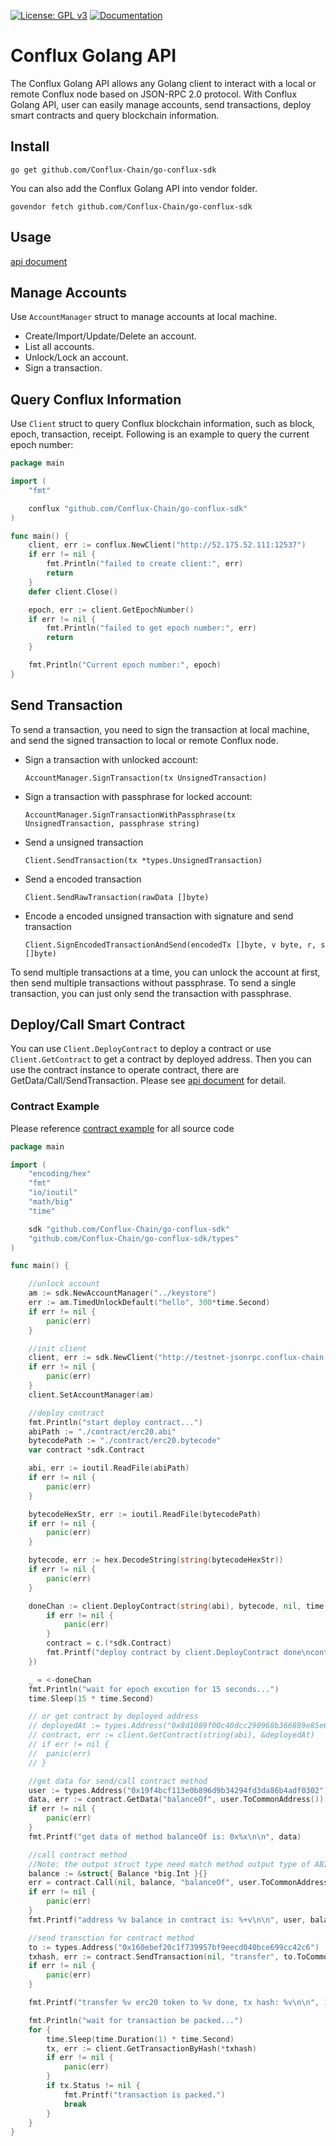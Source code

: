 [![License: GPL v3](https://img.shields.io/badge/License-GPL%20v3-blue.svg)](https://github.com/Conflux-Chain/go-conflux-sdk/blob/master/LICENSE)
[![Documentation](https://img.shields.io/badge/Documentation-GoDoc-green.svg)](https://godoc.org/github.com/Conflux-Chain/go-conflux-sdk)

# Conflux Golang API

The Conflux Golang API allows any Golang client to interact with a local or remote Conflux node based on JSON-RPC 2.0 protocol. With Conflux Golang API, user can easily manage accounts, send transactions, deploy smart contracts and query blockchain information.

## Install
```
go get github.com/Conflux-Chain/go-conflux-sdk
```
You can also add the Conflux Golang API into vendor folder.
```
govendor fetch github.com/Conflux-Chain/go-conflux-sdk
```

## Usage

[api document](https://github.com/Conflux-Chain/go-conflux-sdk/blob/master/api.md)

## Manage Accounts
Use `AccountManager` struct to manage accounts at local machine.
- Create/Import/Update/Delete an account.
- List all accounts.
- Unlock/Lock an account.
- Sign a transaction.

## Query Conflux Information
Use `Client` struct to query Conflux blockchain information, such as block, epoch, transaction, receipt. Following is an example to query the current epoch number:
```go
package main

import (
	"fmt"

	conflux "github.com/Conflux-Chain/go-conflux-sdk"
)

func main() {
	client, err := conflux.NewClient("http://52.175.52.111:12537")
	if err != nil {
		fmt.Println("failed to create client:", err)
		return
	}
	defer client.Close()

	epoch, err := client.GetEpochNumber()
	if err != nil {
		fmt.Println("failed to get epoch number:", err)
		return
	}

	fmt.Println("Current epoch number:", epoch)
}
```

## Send Transaction
To send a transaction, you need to sign the transaction at local machine, and send the signed transaction to local or remote Conflux node.
- Sign a transaction with unlocked account:

    `AccountManager.SignTransaction(tx UnsignedTransaction)`

- Sign a transaction with passphrase for locked account:

	`AccountManager.SignTransactionWithPassphrase(tx UnsignedTransaction, passphrase string)`

- Send a unsigned transaction

    `Client.SendTransaction(tx *types.UnsignedTransaction)`

- Send a encoded transaction

    `Client.SendRawTransaction(rawData []byte)`

- Encode a encoded unsigned transaction with signature and send transaction

    `Client.SignEncodedTransactionAndSend(encodedTx []byte, v byte, r, s []byte)`

To send multiple transactions at a time, you can unlock the account at first, then send multiple transactions without passphrase. To send a single transaction, you can just only send the transaction with passphrase.

## Deploy/Call Smart Contract
You can use `Client.DeployContract` to deploy a contract or use `Client.GetContract` to get a contract by deployed address. Then you can use the contract instance to operate contract, there are GetData/Call/SendTransaction. Please see [api document](https://github.com/Conflux-Chain/go-conflux-sdk/blob/master/api.md) for detail.

### Contract Example
Please reference [contract example]((https://github.com/Conflux-Chain/go-conflux-sdk/blob/master/example/example_contract)) for all source code
```go
package main

import (
	"encoding/hex"
	"fmt"
	"io/ioutil"
	"math/big"
	"time"

	sdk "github.com/Conflux-Chain/go-conflux-sdk"
	"github.com/Conflux-Chain/go-conflux-sdk/types"
)

func main() {

	//unlock account
	am := sdk.NewAccountManager("../keystore")
	err := am.TimedUnlockDefault("hello", 300*time.Second)
	if err != nil {
		panic(err)
	}

	//init client
	client, err := sdk.NewClient("http://testnet-jsonrpc.conflux-chain.org:12537")
	if err != nil {
		panic(err)
	}
	client.SetAccountManager(am)

	//deploy contract
	fmt.Println("start deploy contract...")
	abiPath := "./contract/erc20.abi"
	bytecodePath := "./contract/erc20.bytecode"
	var contract *sdk.Contract

	abi, err := ioutil.ReadFile(abiPath)
	if err != nil {
		panic(err)
	}

	bytecodeHexStr, err := ioutil.ReadFile(bytecodePath)
	if err != nil {
		panic(err)
	}

	bytecode, err := hex.DecodeString(string(bytecodeHexStr))
	if err != nil {
		panic(err)
	}

	doneChan := client.DeployContract(string(abi), bytecode, nil, time.Duration(time.Second*30), func(c sdk.Contractor, txhash *types.Hash, err error) {
		if err != nil {
			panic(err)
		}
		contract = c.(*sdk.Contract)
		fmt.Printf("deploy contract by client.DeployContract done\ncontract address: %+v\ntxhash:%v\n\n", *contract.Address, txhash)
	})

	_ = <-doneChan
	fmt.Println("wait for epoch excution for 15 seconds...")
	time.Sleep(15 * time.Second)

	// or get contract by deployed address
	// deployedAt := types.Address("0x8d1089f00c40dcc290968b366889e85e67024662")
	// contract, err := client.GetContract(string(abi), &deployedAt)
	// if err != nil {
	// 	panic(err)
	// }

	//get data for send/call contract method
	user := types.Address("0x19f4bcf113e0b896d9b34294fd3da86b4adf0302")
	data, err := contract.GetData("balanceOf", user.ToCommonAddress())
	if err != nil {
		panic(err)
	}
	fmt.Printf("get data of method balanceOf is: 0x%x\n\n", data)

	//call contract method
	//Note: the output struct type need match method output type of ABI, go type "*big.Int" match abi type "uint256", go type "struct{Balance *big.Int}" match abi tuple type "(balance uint256)"
	balance := &struct{ Balance *big.Int }{}
	err = contract.Call(nil, balance, "balanceOf", user.ToCommonAddress())
	if err != nil {
		panic(err)
	}
	fmt.Printf("address %v balance in contract is: %+v\n\n", user, balance)

	//send transction for contract method
	to := types.Address("0x160ebef20c1f739957bf9eecd040bce699cc42c6")
	txhash, err := contract.SendTransaction(nil, "transfer", to.ToCommonAddress(), big.NewInt(10))
	if err != nil {
		panic(err)
	}

	fmt.Printf("transfer %v erc20 token to %v done, tx hash: %v\n\n", 10, to, txhash)

	fmt.Println("wait for transaction be packed...")
	for {
		time.Sleep(time.Duration(1) * time.Second)
		tx, err := client.GetTransactionByHash(*txhash)
		if err != nil {
			panic(err)
		}
		if tx.Status != nil {
			fmt.Printf("transaction is packed.")
			break
		}
	}
}

```